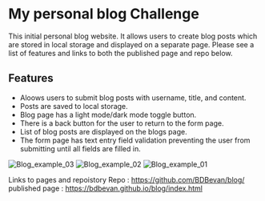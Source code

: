 
# My personal blog Challenge
This initial personal blog website. It allows users to create blog posts which are stored in local storage and displayed on a separate page.
Please see a list of features and links to both the published page and repo below. 


## Features

- Aloows users to submit blog posts with username, title, and content.
- Posts are saved to local storage.
- Blog page has a light mode/dark mode toggle button.
- There is a back button for the user to return to the form page.
- List of blog posts are displayed on the blogs page.
- The form page has text entry field validation preventing the user from submitting until all fields are filled in.

![Blog_example_03](https://github.com/BDBevan/blog/assets/47439436/2206f444-3077-407f-a161-49367c78336c)
![Blog_example_02](https://github.com/BDBevan/blog/assets/47439436/b65709da-ad5c-426d-9846-a248b74a235e)
![Blog_example_01](https://github.com/BDBevan/blog/assets/47439436/a7d00dc1-68f5-4eda-8c75-d9203c923ca2)


Links to pages and repoistory
Repo : https://github.com/BDBevan/blog/
published page : https://bdbevan.github.io/blog/index.html
